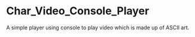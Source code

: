 Char_Video_Console_Player
=========================

A simple player using console to play video which is made up of ASCII art.
